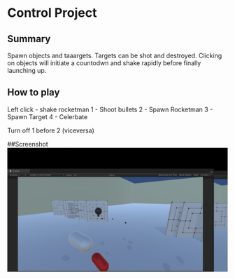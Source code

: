 # Control Project

## Summary

Spawn objects and taaargets. Targets can be shot and destroyed. Clicking on objects will initiate a countodwn and shake rapidly before finally launching up. 


## How to play

Left click - shake rocketman
1 - Shoot bullets
2 - Spawn Rocketman
3 - Spawn Target
4 - Celerbate

Turn off 1 before 2 (viceversa)

##Screenshot
![theproject in action](whatever.png)